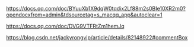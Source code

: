 https://docs.qq.com/doc/BYuuXb1X9dqW0tqdix2Lf88m2s0BIe10XR2m0?opendocxfrom=admin&tdsourcetag=s_macqq_app&autoclear=1

https://docs.qq.com/doc/DVG9VTFRtZm1hemJq

https://blog.csdn.net/jackyrongvip/article/details/82148922#commentBox
